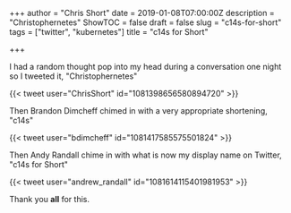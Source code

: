 +++
author = "Chris Short"
date = 2019-01-08T07:00:00Z
description = "Christophernetes"
ShowTOC = false
draft = false
slug = "c14s-for-short"
tags = ["twitter", "kubernetes"]
title = "c14s for Short"

+++

I had a random thought pop into my head during a conversation one night so I tweeted it, "Christophernetes"

{{< tweet user="ChrisShort" id="1081398656580894720" >}}

Then Brandon Dimcheff chimed in with a very appropriate shortening, "c14s"

{{< tweet user="bdimcheff" id="1081417585575501824" >}}

Then Andy Randall chime in with what is now my display name on Twitter, "c14s for Short"

{{< tweet user="andrew_randall" id="1081614115401981953" >}}

Thank you **all** for this.
